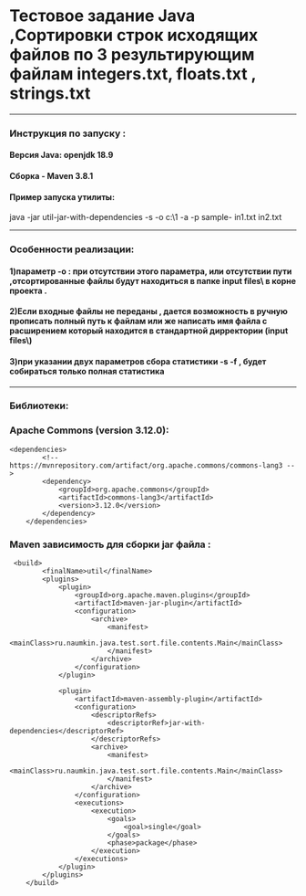 # Тестовое задание Java ,Сортировки строк исходящих файлов по 3 результирующим файлам integers.txt, floats.txt , strings.txt 
_______________________________________________________________________
### Инструкция по запуску :
#### Версия Java: openjdk 18.9
#### Сборка - Maven 3.8.1
#### Пример запуска утилиты:
java -jar util-jar-with-dependencies -s -o c:\1 -a -p sample- in1.txt in2.txt
_______________________________________________________________________
### Особенности реализации:
#### 1)параметр -o : при отсутствии этого параметра, или отсутствии пути ,отсортированные файлы будут находиться в папке input files\\ в корне проекта .
#### 2)Если входные файлы не переданы , дается возможность в ручную прописать полный путь к файлам или же написать имя файла с расширением который находится в стандартной дирректории (input files\\)
#### 3)при указании двух параметров сбора статистики -s -f , будет собираться только полная статистика

_______________________________________________________________________
### Библиотеки:

### Apache Commons (version 3.12.0):


```
<dependencies>
        <!-- https://mvnrepository.com/artifact/org.apache.commons/commons-lang3 -->
        <dependency>
            <groupId>org.apache.commons</groupId>
            <artifactId>commons-lang3</artifactId>
            <version>3.12.0</version>
        </dependency>
    </dependencies>
```

### Maven зависимость для сборки jar файла :
```
 <build>
        <finalName>util</finalName>
        <plugins>
            <plugin>
                <groupId>org.apache.maven.plugins</groupId>
                <artifactId>maven-jar-plugin</artifactId>
                <configuration>
                    <archive>
                        <manifest>
                            <mainClass>ru.naumkin.java.test.sort.file.contents.Main</mainClass>
                        </manifest>
                    </archive>
                </configuration>
            </plugin>

            <plugin>
                <artifactId>maven-assembly-plugin</artifactId>
                <configuration>
                    <descriptorRefs>
                        <descriptorRef>jar-with-dependencies</descriptorRef>
                    </descriptorRefs>
                    <archive>
                        <manifest>
                            <mainClass>ru.naumkin.java.test.sort.file.contents.Main</mainClass>
                        </manifest>
                    </archive>
                </configuration>
                <executions>
                    <execution>
                        <goals>
                            <goal>single</goal>
                        </goals>
                        <phase>package</phase>
                    </execution>
                </executions>
            </plugin>
        </plugins>
    </build>
 ```   
